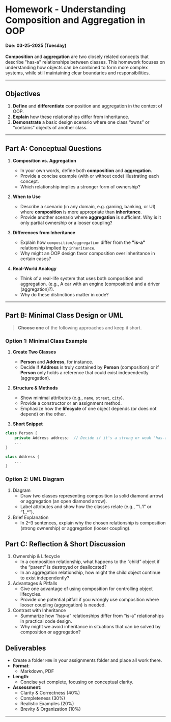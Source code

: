 # Homework - Understanding Composition and Aggregation in OOP

#### Due: 03-25-2025 (Tuesday)

**Composition** and **aggregation** are two closely related concepts that describe "has-a" relationships between classes. This homework focuses on understanding how objects can be combined to form more complex systems, while still maintaining clear boundaries and responsibilities.

---

## Objectives

1. **Define** and **differentiate** composition and aggregation in the context of OOP.
2. **Explain** how these relationships differ from inheritance.
3. **Demonstrate** a basic design scenario where one class “owns” or “contains” objects of another class.

---

## Part A: Conceptual Questions

1. **Composition vs. Aggregation**

   - In your own words, define both **composition** and **aggregation**.
   - Provide a concise example (with or without code) illustrating each concept.
   - Which relationship implies a stronger form of ownership?

2. **When to Use**

   - Describe a scenario (in any domain, e.g. gaming, banking, or UI) where **composition** is more appropriate than **inheritance**.
   - Provide another scenario where **aggregation** is sufficient. Why is it only partial ownership or a looser coupling?

3. **Differences from Inheritance**

   - Explain how `composition/aggregation` differ from the **"is-a"** relationship implied by `inheritance`.
   - Why might an OOP design favor composition over inheritance in certain cases?

4. **Real-World Analogy**
   - Think of a real-life system that uses both composition and aggregation. (e.g., A car with an engine (composition) and a driver (aggregation)?).
   - Why do these distinctions matter in code?

---

## Part B: Minimal Class Design or UML

> **Choose one** of the following approaches and keep it short.

### Option 1: Minimal Class Example

1. **Create Two Classes**

   - **Person** and **Address**, for instance.
   - Decide if **Address** is truly contained by **Person** (composition) or if **Person** only holds a reference that could exist independently (aggregation).

2. **Structure & Methods**

   - Show minimal attributes (e.g., `name`, `street`, `city`).
   - Provide a constructor or an assignment method.
   - Emphasize how the **lifecycle** of one object depends (or does not depend) on the other.

3. **Short Snippet**

```cpp
class Person {
    private Address address;  // Decide if it's a strong or weak "has-a"
    ...
}

class Address {
    ...
}
```

### Option 2: UML Diagram

1. Diagram
   - Draw two classes representing composition (a solid diamond arrow) or aggregation (an open diamond arrow).
   - Label attributes and show how the classes relate (e.g., “1..1” or “1..\*”).
2. Brief Explanation
   - In 2–3 sentences, explain why the chosen relationship is composition (strong ownership) or aggregation (looser coupling).

## Part C: Reflection & Short Discussion

1. Ownership & Lifecycle
   - In a composition relationship, what happens to the “child” object if the “parent” is destroyed or deallocated?
   - In an aggregation relationship, how might the child object continue to exist independently?
2. Advantages & Pitfalls
   - Give one advantage of using composition for controlling object lifecycles.
   - Provide one potential pitfall if you wrongly use composition where looser coupling (aggregation) is needed.
3. Contrast with Inheritance
   - Summarize how “has-a” relationships differ from “is-a” relationships in practical code design.
   - Why might we avoid inheritance in situations that can be solved by composition or aggregation?

## Deliverables

- Create a folder `H06` in your assignments folder and place all work there.
- **Format**:
  - Markdown, PDF
- **Length**:
  - Concise yet complete, focusing on conceptual clarity.
- **Assessment**:
  - Clarity & Correctness (40%)
  - Completeness (30%)
  - Realistic Examples (20%)
  - Brevity & Organization (10%)

---
